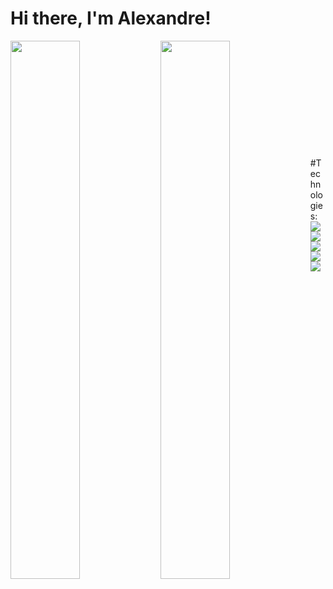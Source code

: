 # Hi there, I'm Alexandre! 
<img align="left" width="47%" src="https://github-readme-stats.vercel.app/api?username=AlexandreDresch&show_icons=true&theme=dark" />
<img align="left" width="47%" src="https://github-readme-stats.vercel.app/api/top-langs/?username=AlexandreDresch&layout=compact" /> 
<br />
<br />
<br />
<br />
<br />
<br />
<br />
<br />
<br />
<br />
<br />
#Technologies:
<br />
<img align="" src="https://img.shields.io/badge/react%20-%2320232a.svg?&style=for-the-badge&logo=react&logoColor=%2361DAFB" />
<img align="" src="https://img.shields.io/badge/react_native-%2320232a.svg?style=for-the-badge&logo=react&logoColor=%2361DAFB" />
<img align="" src="https://img.shields.io/badge/javascript-%23323330.svg?style=for-the-badge&logo=javascript&logoColor=%23F7DF1E" />
<img align="" src="https://img.shields.io/badge/typescript-%23007ACC.svg?style=for-the-badge&logo=typescript&logoColor=white" />
<img align="" src="https://img.shields.io/badge/Node.js-43853D?style=for-the-badge&logo=node.js&logoColor=white" />



